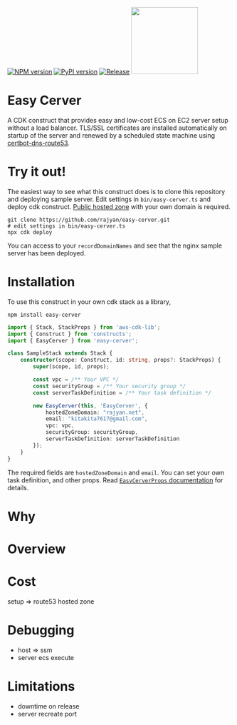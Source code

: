 [![NPM version](https://badge.fury.io/js/easy-cerver.svg)](https://www.npmjs.com/package/easy-cerver)
[![PyPI version](https://badge.fury.io/py/easy-cerver.svg)](https://pypi.org/project/easy-cerver/0.0.4/)
[![Release](https://github.com/rajyan/easy-cerver/workflows/release/badge.svg)](https://github.com/rajyan/easy-cerver/actions/workflows/release.yml)
[<img src="https://constructs.dev/badge?package=easy-cerver" width="150">](https://constructs.dev/packages/easy-cerver)

# Easy Cerver

A CDK construct that provides easy and low-cost ECS on EC2 server setup without a load balancer.
TLS/SSL certificates are installed automatically on startup of the server and renewed by a scheduled state machine using [certbot-dns-route53](https://certbot-dns-route53.readthedocs.io/en/stable/).

# Try it out!

The easiest way to see what this construct does is to clone this repository and deploying sample server.
Edit settings in `bin/easy-cerver.ts` and deploy cdk construct. [Public hosted zone](https://docs.aws.amazon.com/Route53/latest/DeveloperGuide/AboutHZWorkingWith.html) with your own domain is required.

```
git clone https://github.com/rajyan/easy-cerver.git
# edit settings in bin/easy-cerver.ts
npx cdk deploy
```

You can access to your `recordDomainNames` and see that the nginx sample server has been deployed.

# Installation

To use this construct in your own cdk stack as a library,

```
npm install easy-cerver
```

```ts
import { Stack, StackProps } from 'aws-cdk-lib';
import { Construct } from 'constructs';
import { EasyCerver } from 'easy-cerver';

class SampleStack extends Stack {
    constructor(scope: Construct, id: string, props?: StackProps) {
        super(scope, id, props);

        const vpc = /** Your VPC */
        const securityGroup = /** Your security group */
        const serverTaskDefinition = /** Your task definition */

        new EasyCerver(this, 'EasyCerver', {
            hostedZoneDomain: "rajyan.net",
            email: "kitakita7617@gmail.com",
            vpc: vpc,
            securityGroup: securityGroup,
            serverTaskDefinition: serverTaskDefinition
        });
    }
}
```

The required fields are `hostedZoneDomain` and `email`.
You can set your own task definition, and other props. Read [`EasyCerverProps` documentation](https://github.com/rajyan/easy-cerver/blob/main/API.md#easy-cerver.EasyCerverProps) for details.

# Why

# Overview

# Cost

setup => route53 hosted zone

# Debugging

* host => ssm
* server ecs execute

# Limitations

* downtime on release
* server recreate port
